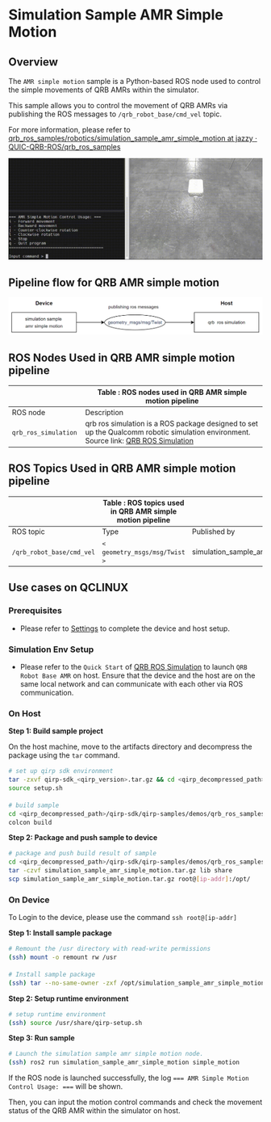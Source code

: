 # Simulation Sample AMR Simple Motion

## Overview

The `AMR simple motion` sample is a Python-based ROS node used to control the simple movements of QRB AMRs within the simulator.

This sample allows you to control the movement of QRB AMRs via publishing the ROS messages to `/qrb_robot_base/cmd_vel` topic.

For more information, please refer to [qrb_ros_samples/robotics/simulation_sample_amr_simple_motion at jazzy · QUIC-QRB-ROS/qrb_ros_samples](https://github.qualcomm.com/QUIC-QRB-ROS/qrb_ros_samples/tree/jazzy/robotics/simulation_sample_amr_simple_motion)

![result](./resource/result.gif)

## Pipeline flow for QRB AMR simple motion

![pipeline](./resource/pipeline.png)

## ROS Nodes Used in QRB AMR simple motion pipeline

|                               | Table : ROS nodes used in QRB AMR simple motion pipeline               |
| :---------------------------- | ------------------------------------------------------------ |
| ROS node                   | Description                                                  |
| `qrb_ros_simulation `             | qrb ros simulation is a ROS package designed to set up the Qualcomm robotic simulation environment. Source link: [QRB ROS Simulation](https://github.com/qualcomm-qrb-ros/qrb_ros_simulation) |

## ROS Topics Used in QRB AMR simple motion pipeline

|                                 | Table : ROS topics used in QRB AMR simple motion pipeline |                        |
| ------------------------------- | --------------------------------------------------- | ---------------------- |
| ROS topic                       | Type                                                | Published by           |
| `/qrb_robot_base/cmd_vel`       | `< geometry_msgs/msg/Twist >`            | simulation_sample_amr_simple_motion         |

## Use cases on QCLINUX

### Prerequisites

- Please refer to [Settings](https://docs.qualcomm.com/bundle/publicresource/topics/80-70018-265/download-the-prebuilt-robotics-image_3_1.html?vproduct=1601111740013072&version=1.4&facet=Qualcomm%20Intelligent%20Robotics%20Product%20(QIRP)%20SDK) to complete the device and host setup.

### Simulation Env Setup

- Please refer to the `Quick Start` of [QRB ROS Simulation](https://github.com/qualcomm-qrb-ros/qrb_ros_simulation) to launch `QRB Robot Base AMR` on host. Ensure that the device and the host are on the same local network and can communicate with each other via ROS communication.

### On Host

**Step 1: Build sample project**

On the host machine, move to the artifacts directory and decompress the package using the `tar` command.

```bash
# set up qirp sdk environment
tar -zxvf qirp-sdk_<qirp_version>.tar.gz && cd <qirp_decompressed_path>/qirp-sdk
source setup.sh

# build sample
cd <qirp_decompressed_path>/qirp-sdk/qirp-samples/demos/qrb_ros_samples/robotics/simulation_sample_amr_simple_motion
colcon build
```

**Step 2: Package and push sample to device**

```bash
# package and push build result of sample
cd <qirp_decompressed_path>/qirp-sdk/qirp-samples/demos/qrb_ros_samples/robotics/simulation_sample_amr_simple_motion/install/simulation_sample_amr_simple_motion
tar -czvf simulation_sample_amr_simple_motion.tar.gz lib share
scp simulation_sample_amr_simple_motion.tar.gz root@[ip-addr]:/opt/
```

### On Device

To Login to the device, please use the command `ssh root@[ip-addr]`

**Step 1: Install sample package**

```bash
# Remount the /usr directory with read-write permissions
(ssh) mount -o remount rw /usr

# Install sample package
(ssh) tar --no-same-owner -zxf /opt/simulation_sample_amr_simple_motion.tar.gz -C /usr/
```

**Step 2: Setup runtime environment**

```bash
# setup runtime environment
(ssh) source /usr/share/qirp-setup.sh
```

**Step 3: Run sample**
```bash
# Launch the simulation sample amr simple motion node.
(ssh) ros2 run simulation_sample_amr_simple_motion simple_motion
```

If the ROS node is launched successfully, the log `=== AMR Simple Motion Control Usage: ===` will be shown.

Then, you can input the motion control commands and check the movement status of the QRB AMR within the simulator on host.
